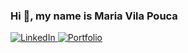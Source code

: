 ### Hi 👋, my name is Maria Vila Pouca 

<div id="badges">
  <a href="https://www.linkedin.com/in/maria-vila-pouca-76551a11a/">
    <img src="https://img.shields.io/badge/LinkedIn-blue?style=for-the-badge&logo=linkedin&logoColor=white" alt="LinkedIn"/>
  </a>
  <a href="https://mcpvilapouca.github.io/">
    <img src="https://img.shields.io/badge/Google%20Chrome-4285F4?style=for-the-badge&logo=Portfolio&logoColor=white" alt="Portfolio"/>
</div>

<!--
**mcpvilapouca/mcpvilapouca** is a ✨ _special_ ✨ repository because its `README.md` (this file) appears on your GitHub profile.

Here are some ideas to get you started:

- 🔭 I’m currently working on ...
- 🌱 I’m currently learning ...
- 👯 I’m looking to collaborate on ...
- 🤔 I’m looking for help with ...
- 💬 Ask me about ...
- 📫 How to reach me: ...
- 😄 Pronouns: ...
- ⚡ Fun fact: ...
-->
